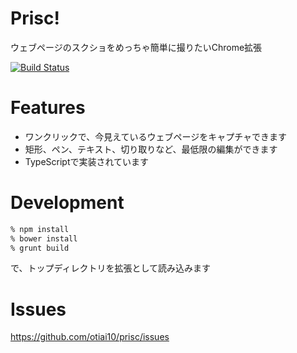 # Prisc!

ウェブページのスクショをめっちゃ簡単に撮りたいChrome拡張

[![Build Status](https://travis-ci.org/otiai10/prisc.svg)](https://travis-ci.org/otiai10/prisc)

# Features

- ワンクリックで、今見えているウェブページをキャプチャできます
- 矩形、ペン、テキスト、切り取りなど、最低限の編集ができます
- TypeScriptで実装されています

# Development
```sh
% npm install
% bower install
% grunt build
```
で、トップディレクトリを拡張として読み込みます

# Issues
https://github.com/otiai10/prisc/issues
